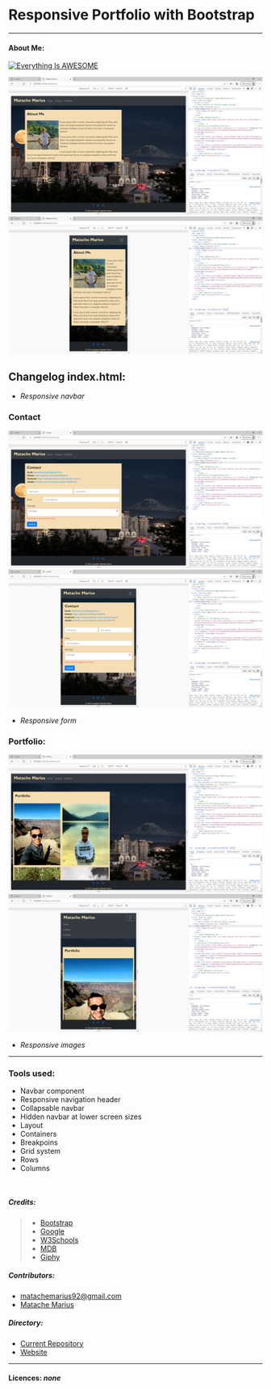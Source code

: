 # Responsive Portfolio with Bootstrap



___
#### About Me:


[![Everything Is AWESOME](https://yt-embed.herokuapp.com/embed?v=dv7CWyERvV0&ab)](https://www.youtube.com/watch?v=dv7CWyERvV0&ab_channel=pokerchampion "Everything Is AWESOME")

![Home test <768px](./Assets/8.png)
![Home test <768px](./Assets/7.png)

## Changelog index.html:

* _Responsive navbar_

### Contact
![Home test <768px](./Assets/6.png)
![Home test <768px](./Assets/10.png)

* _Responsive form_

### Portfolio:
![Home test <768px](./Assets/9.png)
![Home test <768px](./Assets/11.png)


* _Responsive images_
---
### Tools used:
* Navbar component
* Responsive navigation header
* Collapsable navbar
* Hidden navbar at lower screen sizes
* Layout
* Containers
* Breakpoins
* Grid system
* Rows
* Columns

<br>



##### Credits:
>* [Bootstrap](https://getbootstrap.com/)
>* [Google](https://www.google.com/)
>* [W3Schools](https://www.w3schools.com/)
>* [MDB](https://mdbootstrap.com/)
>* [Giphy](https://giphy.com/)

##### Contributors:

* matachemarius92@gmail.com
* [Matache Marius](https://github.com/MatacheMarius)
##### Directory:
* [Current Repository](https://github.com/MatacheMarius/H2_Bootstrap_Portfolio)
* [Website](https://matachemarius.github.io/H2_Bootstrap_Portfolio/.)
---
#### Licences: **_none_**
